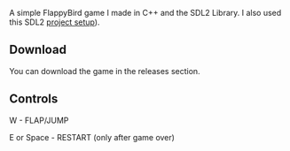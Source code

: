 A simple FlappyBird game I made in C++ and the SDL2 Library.
I also used this SDL2 [project setup]([https://github.com/meemknight/SDL2NoglCMakeSetup])).

## Download
You can download the game in the releases section.

## Controls
W - FLAP/JUMP

E or Space - RESTART (only after game over)
